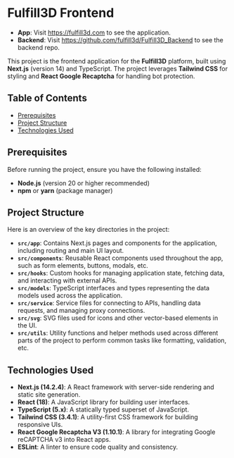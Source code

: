 # Fulfill3D Frontend

- **App**: Visit https://fulfill3d.com to see the application.
- **Backend**: Visit https://github.com/fulfill3d/Fulfill3D_Backend to see the backend repo.

This project is the frontend application for the **Fulfill3D** platform, built using **Next.js** (version 14) and TypeScript. The project leverages **Tailwind CSS** for styling and **React Google Recaptcha** for handling bot protection. 

## Table of Contents

- [Prerequisites](#prerequisites)
- [Project Structure](#project-structure)
- [Technologies Used](#technologies-used)

## Prerequisites

Before running the project, ensure you have the following installed:

- **Node.js** (version 20 or higher recommended)
- **npm** or **yarn** (package manager)

## Project Structure

Here is an overview of the key directories in the project:

- **`src/app`**: Contains Next.js pages and components for the application, including routing and main UI layout.
- **`src/components`**: Reusable React components used throughout the app, such as form elements, buttons, modals, etc.
- **`src/hooks`**: Custom hooks for managing application state, fetching data, and interacting with external APIs.
- **`src/models`**: TypeScript interfaces and types representing the data models used across the application.
- **`src/service`**: Service files for connecting to APIs, handling data requests, and managing proxy connections.
- **`src/svg`**: SVG files used for icons and other vector-based elements in the UI.
- **`src/utils`**: Utility functions and helper methods used across different parts of the project to perform common tasks like formatting, validation, etc.

## Technologies Used

- **Next.js (14.2.4)**: A React framework with server-side rendering and static site generation.
- **React (18)**: A JavaScript library for building user interfaces.
- **TypeScript (5.x)**: A statically typed superset of JavaScript.
- **Tailwind CSS (3.4.1)**: A utility-first CSS framework for building responsive UIs.
- **React Google Recaptcha V3 (1.10.1)**: A library for integrating Google reCAPTCHA v3 into React apps.
- **ESLint**: A linter to ensure code quality and consistency.
